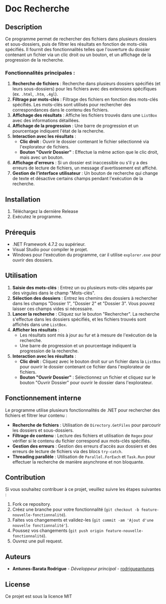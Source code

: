 # Doc Recherche

## Description

Ce programme permet de rechercher des fichiers dans plusieurs dossiers et sous-dossiers, puis de filtrer les résultats en fonction de mots-clés spécifiés. Il fournit des fonctionnalités telles que l'ouverture du dossier contenant un fichier via un clic droit ou un bouton, et un affichage de la progression de la recherche.

### Fonctionnalités principales :
1. **Recherche de fichiers** : Recherche dans plusieurs dossiers spécifiés (et leurs sous-dossiers) pour les fichiers avec des extensions spécifiques (ex. `.html`, `.htm`, `.4gl`).
2. **Filtrage par mots-clés** : Filtrage des fichiers en fonction des mots-clés spécifiés. Les mots-clés sont utilisés pour rechercher des correspondances dans le contenu des fichiers.
3. **Affichage des résultats** : Affiche les fichiers trouvés dans une `ListBox` avec des informations détaillées.
4. **Affichage de la progression** : Une barre de progression et un pourcentage indiquent l'état de la recherche.
5. **Interaction avec les résultats** : 
   - **Clic droit** : Ouvrir le dossier contenant le fichier sélectionné via l'explorateur de fichiers.
   - **Bouton "Ouvrir Dossier"** : Effectue la même action que le clic droit, mais avec un bouton.
6. **Affichage d'erreurs** : Si un dossier est inaccessible ou s'il y a des erreurs de lecture de fichiers, un message d'avertissement est affiché.
7. **Gestion de l'interface utilisateur** : Un bouton de recherche qui change de texte et désactive certains champs pendant l'exécution de la recherche.

## Installation

1. Téléchargez la dernière Release
2. Exécutez le programme.

## Prérequis

- .NET Framework 4.7.2 ou supérieur.
- Visual Studio pour compiler le projet.
- Windows pour l'exécution du programme, car il utilise `explorer.exe` pour ouvrir des dossiers.

## Utilisation

1. **Saisie des mots-clés** : Entrez un ou plusieurs mots-clés séparés par des virgules dans le champ "Mots-clés".
2. **Sélection des dossiers** : Entrez les chemins des dossiers à rechercher dans les champs "Dossier 1", "Dossier 2" et "Dossier 3". Vous pouvez laisser ces champs vides si nécessaire.
3. **Lancer la recherche** : Cliquez sur le bouton "Rechercher". La recherche s'effectue dans les dossiers spécifiés, et les fichiers trouvés sont affichés dans une `ListBox`.
4. **Afficher les résultats** : 
   - Les résultats sont mis à jour au fur et à mesure de l'exécution de la recherche.
   - Une barre de progression et un pourcentage indiquent la progression de la recherche.
5. **Interaction avec les résultats** :
   - **Clic droit** : Cliquez avec le bouton droit sur un fichier dans la `ListBox` pour ouvrir le dossier contenant ce fichier dans l'explorateur de fichiers.
   - **Bouton "Ouvrir Dossier"** : Sélectionnez un fichier et cliquez sur le bouton "Ouvrir Dossier" pour ouvrir le dossier dans l'explorateur.

## Fonctionnement interne

Le programme utilise plusieurs fonctionnalités de .NET pour rechercher des fichiers et filtrer leur contenu :

- **Recherche de fichiers** : Utilisation de `Directory.GetFiles` pour parcourir les dossiers et sous-dossiers.
- **Filtrage de contenu** : Lecture des fichiers et utilisation de `Regex` pour vérifier si le contenu du fichier correspond aux mots-clés spécifiés.
- **Gestion des erreurs** : Gestion des erreurs d'accès aux dossiers et des erreurs de lecture de fichiers via des blocs `try-catch`.
- **Threading parallèle** : Utilisation de `Parallel.ForEach` et `Task.Run` pour effectuer la recherche de manière asynchrone et non bloquante.

## Contribution

Si vous souhaitez contribuer à ce projet, veuillez suivre les étapes suivantes :

1. Fork ce repository.
2. Créez une branche pour votre fonctionnalité (`git checkout -b feature-nouvelle-fonctionnalité`).
3. Faites vos changements et validez-les (`git commit -am 'Ajout d'une nouvelle fonctionnalité'`).
4. Poussez vos changements (`git push origin feature-nouvelle-fonctionnalité`).
5. Ouvrez une pull request.

## Auteurs

- **Antunes-Barata Rodrigue** - _Développeur principal_ - [rodrigueantunes]([https://github.com/rodrigueantunes])

## License

Ce projet est sous la licence MIT 

